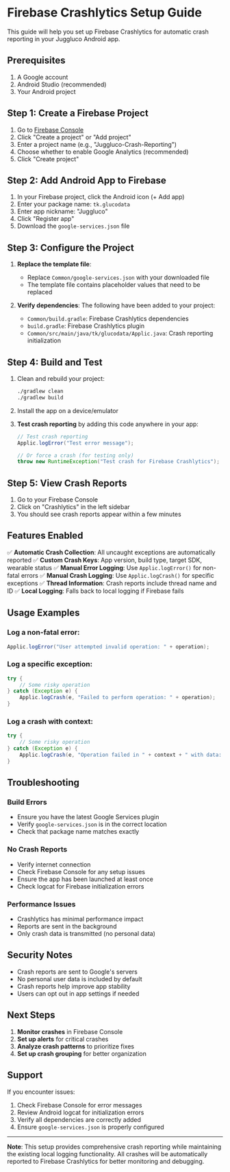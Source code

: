 # Firebase Crashlytics Setup Guide

This guide will help you set up Firebase Crashlytics for automatic crash reporting in your Juggluco Android app.

## Prerequisites

1. A Google account
2. Android Studio (recommended)
3. Your Android project

## Step 1: Create a Firebase Project

1. Go to [Firebase Console](https://console.firebase.google.com/)
2. Click "Create a project" or "Add project"
3. Enter a project name (e.g., "Juggluco-Crash-Reporting")
4. Choose whether to enable Google Analytics (recommended)
5. Click "Create project"

## Step 2: Add Android App to Firebase

1. In your Firebase project, click the Android icon (+ Add app)
2. Enter your package name: `tk.glucodata`
3. Enter app nickname: "Juggluco"
4. Click "Register app"
5. Download the `google-services.json` file

## Step 3: Configure the Project

1. **Replace the template file**: 
   - Replace `Common/google-services.json` with your downloaded file
   - The template file contains placeholder values that need to be replaced

2. **Verify dependencies**: The following have been added to your project:
   - `Common/build.gradle`: Firebase Crashlytics dependencies
   - `build.gradle`: Firebase Crashlytics plugin
   - `Common/src/main/java/tk/glucodata/Applic.java`: Crash reporting initialization

## Step 4: Build and Test

1. Clean and rebuild your project:
   ```bash
   ./gradlew clean
   ./gradlew build
   ```

2. Install the app on a device/emulator

3. **Test crash reporting** by adding this code anywhere in your app:
   ```java
   // Test crash reporting
   Applic.logError("Test error message");
   
   // Or force a crash (for testing only)
   throw new RuntimeException("Test crash for Firebase Crashlytics");
   ```

## Step 5: View Crash Reports

1. Go to your Firebase Console
2. Click on "Crashlytics" in the left sidebar
3. You should see crash reports appear within a few minutes

## Features Enabled

✅ **Automatic Crash Collection**: All uncaught exceptions are automatically reported
✅ **Custom Crash Keys**: App version, build type, target SDK, wearable status
✅ **Manual Error Logging**: Use `Applic.logError()` for non-fatal errors
✅ **Manual Crash Logging**: Use `Applic.logCrash()` for specific exceptions
✅ **Thread Information**: Crash reports include thread name and ID
✅ **Local Logging**: Falls back to local logging if Firebase fails

## Usage Examples

### Log a non-fatal error:
```java
Applic.logError("User attempted invalid operation: " + operation);
```

### Log a specific exception:
```java
try {
    // Some risky operation
} catch (Exception e) {
    Applic.logCrash(e, "Failed to perform operation: " + operation);
}
```

### Log a crash with context:
```java
try {
    // Some risky operation
} catch (Exception e) {
    Applic.logCrash(e, "Operation failed in " + context + " with data: " + data);
}
```

## Troubleshooting

### Build Errors
- Ensure you have the latest Google Services plugin
- Verify `google-services.json` is in the correct location
- Check that package name matches exactly

### No Crash Reports
- Verify internet connection
- Check Firebase Console for any setup issues
- Ensure the app has been launched at least once
- Check logcat for Firebase initialization errors

### Performance Issues
- Crashlytics has minimal performance impact
- Reports are sent in the background
- Only crash data is transmitted (no personal data)

## Security Notes

- Crash reports are sent to Google's servers
- No personal user data is included by default
- Crash reports help improve app stability
- Users can opt out in app settings if needed

## Next Steps

1. **Monitor crashes** in Firebase Console
2. **Set up alerts** for critical crashes
3. **Analyze crash patterns** to prioritize fixes
4. **Set up crash grouping** for better organization

## Support

If you encounter issues:
1. Check Firebase Console for error messages
2. Review Android logcat for initialization errors
3. Verify all dependencies are correctly added
4. Ensure `google-services.json` is properly configured

---

**Note**: This setup provides comprehensive crash reporting while maintaining the existing local logging functionality. All crashes will be automatically reported to Firebase Crashlytics for better monitoring and debugging.